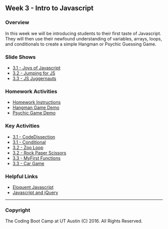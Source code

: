 
## Week 3 - Intro to Javascript

### Overview
In this week we will be introducing students to their first taste of Javascript. They will then use their newfound understanding of variables, arrays, loops, and conditionals to create a simple Hangman or Psychic Guessing Game. 

### Slide Shows
* [3.1 - Joys of Javascript](3.1/UT-JoysofJS.pptx)
* [3.2 - Jumping for JS](3.2/UT-JumpingForJS.pptx)
* [3.3 - JS Juggernauts](3.3/UT-JSJuggernaut.pptx)

### Homework Activities
* [Homework Instructions](../../homework-assignments/week-3-intro-js-hangman-dom/homework-instructions.md)
* [Hangman Game Demo](../../homework-assignments/week-3-intro-js-hangman-dom/hangman-game-demo.mov)
* [Psychic Game Demo](../../homework-assignments/week-3-intro-js-hangman-dom/psychic-game-demo.mov)

### Key Activities 
* [3.1 - CodeDissection](3.1/Activities/01-CodeDissection/)
* [3.1 - Conditional](3.1/Activities/09-ConditionalActivity)
* [3.2 - Zoo Loop](3.2/Activities/5-ZooLoop)
* [3.2 - Rock Paper Scissors](3.2/Activities/9-RPS-Coded)
* [3.3 - MyFirst Functions](3.3/Activities/3-MyFirstFunctions)
* [3.3 - Car Game](3.3/Activities/8-CarGame)


### Helpful Links
* [Eloquent Javascript](http://eloquentjavascript.net/) 
* [Javascript and jQuery](http://www.amazon.com/JavaScript-JQuery-Interactive-Front-End-Development/dp/1118531647/ref=sr_1_1?s=books&ie=UTF8&qid=1460751938&sr=1-1)

-------

### Copyright 
The Coding Boot Camp at UT Austin (C) 2016. All Rights Reserved.
